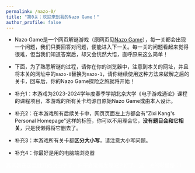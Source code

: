 ```yaml
---
permalink: /nazo-0/
title: "第0关：欢迎来到我的Nazo Game！"
author_profile: false
---
```


- Nazo Game是一个网页解谜游戏（原网页见[Nazo Game](https://nazo.one-story.cn/)），每一关都会出现一个问题，我们只要回答对问题，便能进入下一关。每一关的问题看起来觉得很难，但当我们知道答案后，却又会恍然大悟，直呼原来这么简单！

- 下面，为了熟悉解谜的过程，请你在你的浏览器中，注意到本关的网址，并且将本关的网址中的`nazo-0`替换为`nazo-1`，请你继续使用这种方法来破解之后的关卡，回车后，你的Nazo Game探险之旅就将开始！

- 补充1：本游戏为2023-2024学年度春季学期北京大学《电子游戏通论》课程的课程项目，本游戏的所有关卡均源自原始Nazo Game或由本人设计。
- 补充2：在本游戏所有后续关卡中，网页页面左上方都会有"Zixi Kang's Personal Homepage"这样的标签，你可以不用理会它，**没有题目会和它相关**，只是我懒得将它删去了。
- 补充3：本游戏所有关卡都**区分大小写**，请注意大小写问题。
- 补充4：你最好是用的电脑端浏览器
 
 
 
 
<p style="color: white;">其实我在这里就开始放白字了，你不会没有发现吧？好了，这一关的彩蛋是：L</p>